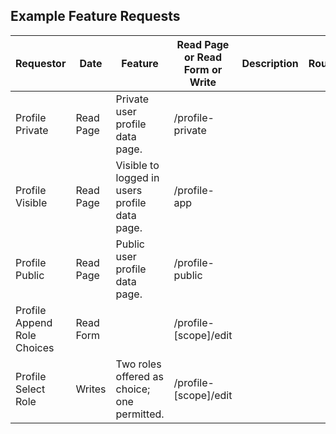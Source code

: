 ## Example Feature Requests

Requestor | Date | Feature | Read Page or Read Form or Write | Description | Route | Test | Result | Issue Link
|---|---|---|---|---|---|---|---|---|
| Profile Private | Read Page | Private user profile data page. | /profile-private | | | |
| Profile Visible | Read Page | Visible to logged in users profile data page. | /profile-app |  | | |
| Profile Public | Read Page | Public user profile data page. | /profile-public |  | | |
| Profile Append Role Choices | Read Form |  | /profile-[scope]/edit |  | | |
| Profile Select Role | Writes | Two roles offered as choice; one permitted. | /profile-[scope]/edit |  | | |
